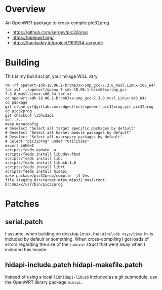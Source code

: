 Overview
========

An OpenWRT package to cross-compile pic32prog.

* https://github.com/sergev/pic32prog
* https://openwrt.org/
* https://hackaday.io/project/163934-avrnude

Building
========

This is my build script, your milage WILL vary

    rm -rf openwrt-sdk-18.06.1-brcm63xx-smp_gcc-7.3.0_musl.Linux-x86_64/
    tar xvf ../openwrt/openwrt-sdk-18.06.1-brcm63xx-smp_gcc-7.3.0_musl.Linux-x86_64.tar.xz
    cd openwrt-sdk-18.06.1-brcm63xx-smp_gcc-7.3.0_musl.Linux-x86_64/
    cd package
    git clone git@gitlab.com:edgeeffect/openwrt-pic32prog.git pic32prog
    cd pic32prog
    git checkout libhidapi
    cd ../..
    make menuconfig
    # Deselect "Select all target specific packages by default"
    # Deselect "Select all kernel module packages by default"
    # Deselect "Select all userspace packages by default"
    # Select "pic32prog" under "Utilities"
    export LANG=C
    scripts/feeds update -a
    scripts/feeds install libudev-fbsd
    scripts/feeds install libc
    scripts/feeds install libusb-1.0
    scripts/feeds install librt
    scripts/feeds install hidapi
    make package/pic32prog/compile -j1 V=s
    file staging_dir/target-mips_mips32_musl/root-brcm63xx/usr/bin/pic32prog

Patches
=======

serial.patch
------------

I assume, when building on desktop Linux, that `#include <sys/time.h>` is
included by default or something. When cross-compiling I got loads of errors
regarding the size of the `timeval` struct that went away when I included
this header.

hidapi-include.patch hidapi-makefile.patch
------------------------------------------

Instead of using a local `libhidapi-libusb` included as a git submodule,
use the OpenWRT library package `hidapi`.
